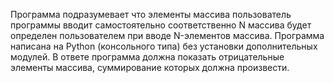 Программа подразумевает что элементы массива пользователь программы вводит самостоятельно соответственно N массива будет определен пользователем при вводе N-элементов массива. Программа написана на Python (консольного типа) без установки дополнительных модулей. В ответе программа должна показать отрицательные элементы массива, суммирование которых должна произвести.
